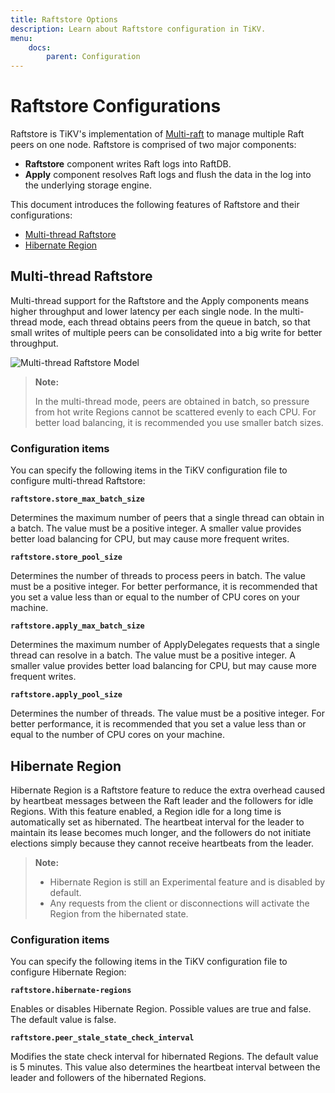 ```yaml
---
title: Raftstore Options
description: Learn about Raftstore configuration in TiKV.
menu:
    docs:
        parent: Configuration
---
```


# Raftstore Configurations

Raftstore is TiKV's implementation of [Multi-raft](https://tikv.org/deep-dive/scalability/multi-raft/) to manage multiple Raft peers on one node. Raftstore is comprised of two major components:

- **Raftstore** component writes Raft logs into RaftDB.
- **Apply** component resolves Raft logs and flush the data in the log into the underlying storage engine.

This document introduces the following features of Raftstore and their configurations:

- [Multi-thread Raftstore](#multi-thread-raftstore)
- [Hibernate Region](#hibernate-region)

## Multi-thread Raftstore

 Multi-thread support for the Raftstore and the Apply components means higher throughput and lower latency per each single node. In the multi-thread mode, each thread obtains peers from the queue in batch, so that small writes of multiple peers can be consolidated into a big write for better throughput.

![Multi-thread Raftstore Model](../../images/multi-thread-raftstore.png)

> **Note:**
>
> In the multi-thread mode, peers are obtained in batch, so pressure from hot write Regions cannot be scattered evenly to each CPU. For better load balancing, it is recommended you use smaller batch sizes.

### Configuration items

You can specify the following items in the TiKV configuration file to configure multi-thread Raftstore:

**`raftstore.store_max_batch_size`**

Determines the maximum number of peers that a single thread can obtain in a batch. The value must be a positive integer. A smaller value provides better load balancing for CPU, but may cause more frequent writes.

**`raftstore.store_pool_size`**

Determines the number of threads to process peers in batch. The value must be a positive integer. For better performance, it is recommended that you set a value less than or equal to the number of CPU cores on your machine.
 
**`raftstore.apply_max_batch_size`**

Determines the maximum number of ApplyDelegates requests that a single thread can resolve in a batch. The value must be a positive integer. A smaller value provides better load balancing for CPU, but may cause more frequent writes.

**`raftstore.apply_pool_size`**

Determines the number of threads. The value must be a positive integer. For better performance, it is recommended that you set a value less than or equal to the number of CPU cores on your machine.

## Hibernate Region

Hibernate Region is a Raftstore feature to reduce the extra overhead caused by heartbeat messages between the Raft leader and the followers for idle Regions. With this feature enabled, a Region idle for a long time is automatically set as hibernated. The heartbeat interval for the leader to maintain its lease becomes much longer, and the followers do not initiate elections simply because they cannot receive heartbeats from the leader.

> **Note:**
>
> - Hibernate Region is still an Experimental feature and is disabled by default.
> - Any requests from the client or disconnections will activate the Region from the hibernated state.

### Configuration items

You can specify the following items in the TiKV configuration file to configure Hibernate Region:

**`raftstore.hibernate-regions`**

Enables or disables Hibernate Region. Possible values are true and false. The default value is false.

**`raftstore.peer_stale_state_check_interval`**

Modifies the state check interval for hibernated Regions. The default value is 5 minutes. This value also determines the heartbeat interval between the leader and followers of the hibernated Regions.